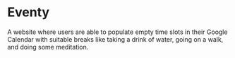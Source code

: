 # Eventy
A website where users are able to populate empty time slots in their Google Calendar with suitable breaks like taking a drink of water, going on a walk, and doing some meditation.
